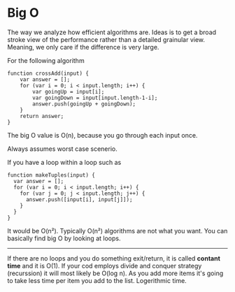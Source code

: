 # Big O

The way we analyze how efficient algorithms are. Ideas is to get a broad stroke view of the performance rather than a detailed grainular view. Meaning, we only care if the difference is very large.

For the following algorithm 

```
function crossAdd(input) {
    var answer = [];
    for (var i = 0; i < input.length; i++) {
        var goingUp = input[i];
        var goingDown = input[input.length-1-i];
        answer.push(goingUp + goingDown);
    }
    return answer;
}

``` 

The big O value is O(n), because you go through each input once.

Always assumes worst case scenerio.


If you have a loop within a loop such as 

```
function makeTuples(input) {
  var answer = [];
  for (var i = 0; i < input.length; i++) {
    for (var j = 0; j < input.length; j++) {
      answer.push([input[i], input[j]]);
    }
  }
}

```

It would be O(n²). Typically O(n²) algorithms are not what you want.
You can basically find big O by looking at loops.

---

If there are no loops and you do something exit/return, it is called **contant time** and it is O(1). 
If your cod employs divide and conquer strategy (recurssion) it will most likely be O(log n). As you add more items it's going to take less time per item you add to the list. Logerithmic time.
